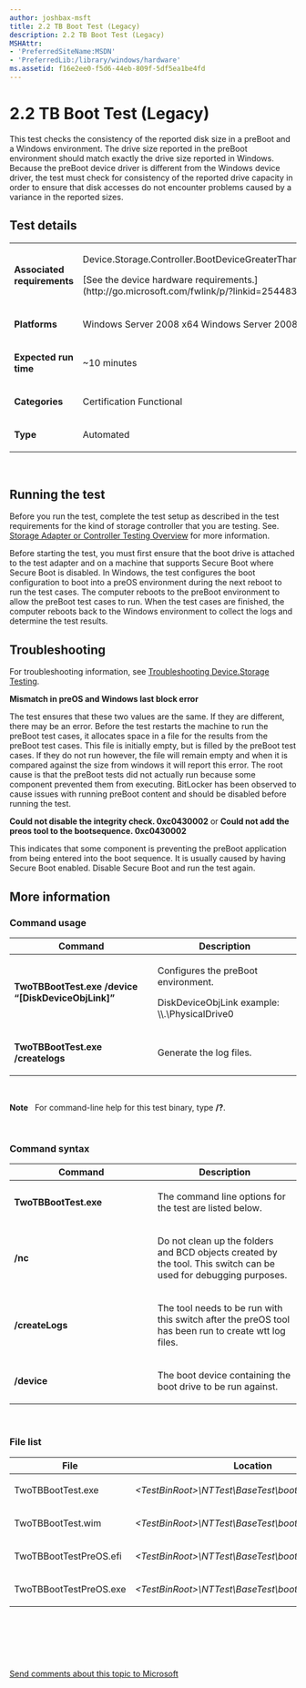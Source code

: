 ```yaml
---
author: joshbax-msft
title: 2.2 TB Boot Test (Legacy)
description: 2.2 TB Boot Test (Legacy)
MSHAttr:
- 'PreferredSiteName:MSDN'
- 'PreferredLib:/library/windows/hardware'
ms.assetid: f16e2ee0-f5d6-44eb-809f-5df5ea1be4fd
---
```


# 2.2 TB Boot Test (Legacy)


This test checks the consistency of the reported disk size in a preBoot and a Windows environment. The drive size reported in the preBoot environment should match exactly the drive size reported in Windows. Because the preBoot device driver is different from the Windows device driver, the test must check for consistency of the reported drive capacity in order to ensure that disk accesses do not encounter problems caused by a variance in the reported sizes.

## Test details


<table>
<colgroup>
<col width="50%" />
<col width="50%" />
</colgroup>
<tbody>
<tr class="odd">
<td><p><strong>Associated requirements</strong></p></td>
<td><p>Device.Storage.Controller.BootDeviceGreaterThan.BasicFunction</p>
<p>[See the device hardware requirements.](http://go.microsoft.com/fwlink/p/?linkid=254483)</p></td>
</tr>
<tr class="even">
<td><p><strong>Platforms</strong></p></td>
<td><p>Windows Server 2008 x64 Windows Server 2008 x86</p></td>
</tr>
<tr class="odd">
<td><p><strong>Expected run time</strong></p></td>
<td><p>~10 minutes</p></td>
</tr>
<tr class="even">
<td><p><strong>Categories</strong></p></td>
<td><p>Certification Functional</p></td>
</tr>
<tr class="odd">
<td><p><strong>Type</strong></p></td>
<td><p>Automated</p></td>
</tr>
</tbody>
</table>

 

## Running the test


Before you run the test, complete the test setup as described in the test requirements for the kind of storage controller that you are testing. See. [Storage Adapter or Controller Testing Overview](storage-adapter-or-controller-testing-overview.md) for more information.

Before starting the test, you must first ensure that the boot drive is attached to the test adapter and on a machine that supports Secure Boot where Secure Boot is disabled. In Windows, the test configures the boot configuration to boot into a preOS environment during the next reboot to run the test cases. The computer reboots to the preBoot environment to allow the preBoot test cases to run. When the test cases are finished, the computer reboots back to the Windows environment to collect the logs and determine the test results.

## Troubleshooting


For troubleshooting information, see [Troubleshooting Device.Storage Testing](troubleshooting-devicestorage-testing.md).

**Mismatch in preOS and Windows last block error**

The test ensures that these two values are the same. If they are different, there may be an error. Before the test restarts the machine to run the preBoot test cases, it allocates space in a file for the results from the preBoot test cases. This file is initially empty, but is filled by the preBoot test cases. If they do not run however, the file will remain empty and when it is compared against the size from windows it will report this error. The root cause is that the preBoot tests did not actually run because some component prevented them from executing. BitLocker has been observed to cause issues with running preBoot content and should be disabled before running the test.

**Could not disable the integrity check. 0xc0430002** or **Could not add the preos tool to the bootsequence. 0xc0430002**

This indicates that some component is preventing the preBoot application from being entered into the boot sequence. It is usually caused by having Secure Boot enabled. Disable Secure Boot and run the test again.

## More information


### Command usage

<table>
<colgroup>
<col width="50%" />
<col width="50%" />
</colgroup>
<thead>
<tr class="header">
<th>Command</th>
<th>Description</th>
</tr>
</thead>
<tbody>
<tr class="odd">
<td><p><strong>TwoTBBootTest.exe /device “[DiskDeviceObjLink]”</strong></p></td>
<td><p>Configures the preBoot environment.</p>
<p>DiskDeviceObjLink example: \\.\PhysicalDrive0</p></td>
</tr>
<tr class="even">
<td><p><strong>TwoTBBootTest.exe /createlogs</strong></p></td>
<td><p>Generate the log files.</p></td>
</tr>
</tbody>
</table>

 

**Note**  
For command-line help for this test binary, type **/?**.

 

### Command syntax

<table>
<colgroup>
<col width="50%" />
<col width="50%" />
</colgroup>
<thead>
<tr class="header">
<th>Command</th>
<th>Description</th>
</tr>
</thead>
<tbody>
<tr class="odd">
<td><p><strong>TwoTBBootTest.exe</strong></p></td>
<td><p>The command line options for the test are listed below.</p></td>
</tr>
<tr class="even">
<td><p><strong>/nc</strong></p></td>
<td><p>Do not clean up the folders and BCD objects created by the tool. This switch can be used for debugging purposes.</p></td>
</tr>
<tr class="odd">
<td><p><strong>/createLogs</strong></p></td>
<td><p>The tool needs to be run with this switch after the preOS tool has been run to create wtt log files.</p></td>
</tr>
<tr class="even">
<td><p><strong>/device</strong></p></td>
<td><p>The boot device containing the boot drive to be run against.</p></td>
</tr>
</tbody>
</table>

 

### File list

<table>
<colgroup>
<col width="50%" />
<col width="50%" />
</colgroup>
<thead>
<tr class="header">
<th>File</th>
<th>Location</th>
</tr>
</thead>
<tbody>
<tr class="odd">
<td><p>TwoTBBootTest.exe</p></td>
<td><p><em>&lt;TestBinRoot&gt;\NTTest\BaseTest\boot\TwoTBBootTest\</em></p></td>
</tr>
<tr class="even">
<td><p>TwoTBBootTest.wim</p></td>
<td><p><em>&lt;TestBinRoot&gt;\NTTest\BaseTest\boot\TwoTBBootTest\</em></p></td>
</tr>
<tr class="odd">
<td><p>TwoTBBootTestPreOS.efi</p></td>
<td><p><em>&lt;TestBinRoot&gt;\NTTest\BaseTest\boot\TwoTBBootTest\</em></p></td>
</tr>
<tr class="even">
<td><p>TwoTBBootTestPreOS.exe</p></td>
<td><p><em>&lt;TestBinRoot&gt;\NTTest\BaseTest\boot\TwoTBBootTest\</em></p></td>
</tr>
</tbody>
</table>

 

 

 

[Send comments about this topic to Microsoft](mailto:wsddocfb@microsoft.com?subject=Documentation%20feedback%20%5Bp_hck\p_hck%5D:%202.2%20TB%20Boot%20Test%20%28Legacy%29%20%20RELEASE:%20%284/27/2016%29&body=%0A%0APRIVACY%20STATEMENT%0A%0AWe%20use%20your%20feedback%20to%20improve%20the%20documentation.%20We%20don't%20use%20your%20email%20address%20for%20any%20other%20purpose,%20and%20we'll%20remove%20your%20email%20address%20from%20our%20system%20after%20the%20issue%20that%20you're%20reporting%20is%20fixed.%20While%20we're%20working%20to%20fix%20this%20issue,%20we%20might%20send%20you%20an%20email%20message%20to%20ask%20for%20more%20info.%20Later,%20we%20might%20also%20send%20you%20an%20email%20message%20to%20let%20you%20know%20that%20we've%20addressed%20your%20feedback.%0A%0AFor%20more%20info%20about%20Microsoft's%20privacy%20policy,%20see%20http://privacy.microsoft.com/default.aspx. "Send comments about this topic to Microsoft")




